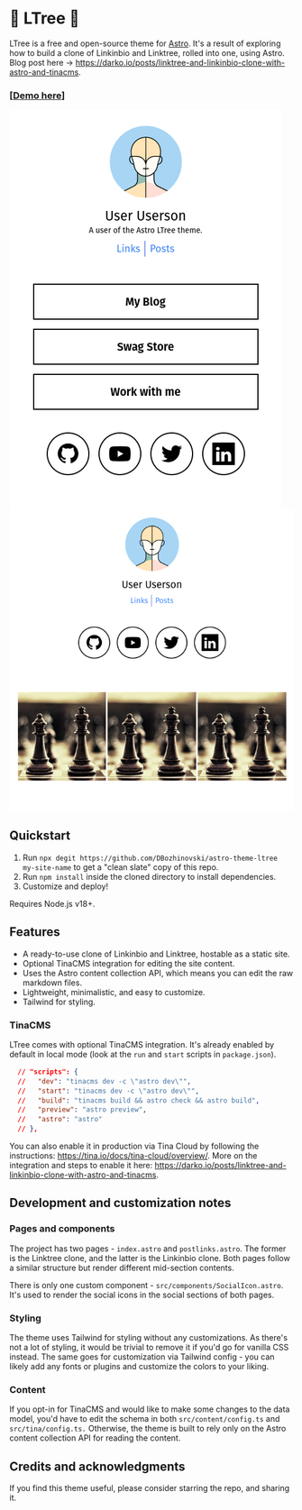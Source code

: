 # 🌳 LTree 🌳

LTree is a free and open-source theme for [Astro](https://astro.build). It's a result of exploring how to build a clone of Linkinbio and Linktree, rolled into one, using Astro. Blog post here -> https://darko.io/posts/linktree-and-linkinbio-clone-with-astro-and-tinacms.

### [[Demo here](https://ltree.darko.io)]

<img style="" src="./theme_1.png" />

<img style="" src="./theme_2.png" />

## Quickstart

1. Run `npx degit https://github.com/DBozhinovski/astro-theme-ltree my-site-name` to get a "clean slate" copy of this repo.
2. Run `npm install` inside the cloned directory to install dependencies.
3. Customize and deploy!

Requires Node.js v18+.

## Features

- A ready-to-use clone of Linkinbio and Linktree, hostable as a static site.
- Optional TinaCMS integration for editing the site content.
- Uses the Astro content collection API, which means you can edit the raw markdown files.
- Lightweight, minimalistic, and easy to customize.
- Tailwind for styling.

### TinaCMS

LTree comes with optional TinaCMS integration. It's already enabled by default in local mode (look at the `run` and `start` scripts in `package.json`).

```json
  // "scripts": {
  //   "dev": "tinacms dev -c \"astro dev\"",
  //   "start": "tinacms dev -c \"astro dev\"",
  //   "build": "tinacms build && astro check && astro build",
  //   "preview": "astro preview",
  //   "astro": "astro"
  // },
```

You can also enable it in production via Tina Cloud by following the instructions: https://tina.io/docs/tina-cloud/overview/. More on the integration and steps to enable it here: https://darko.io/posts/linktree-and-linkinbio-clone-with-astro-and-tinacms.

## Development and customization notes

### Pages and components

The project has two pages - `index.astro` and `postlinks.astro`. The former is the Linktree clone, and the latter is the Linkinbio clone. Both pages follow a similar structure but render different mid-section contents.

There is only one custom component - `src/components/SocialIcon.astro`. It's used to render the social icons in the social sections of both pages.

### Styling

The theme uses Tailwind for styling without any customizations. As there's not a lot of styling, it would be trivial to remove it if you'd go for vanilla CSS instead. The same goes for customization via Tailwind config - you can likely add any fonts or plugins and customize the colors to your liking.

### Content

If you opt-in for TinaCMS and would like to make some changes to the data model, you'd have to edit the schema in both `src/content/config.ts` and `src/tina/config.ts.` Otherwise, the theme is built to rely only on the Astro content collection API for reading the content.

## Credits and acknowledgments

If you find this theme useful, please consider starring the repo, and sharing it.

